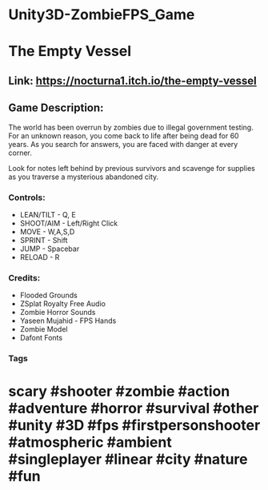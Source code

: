 # Unity3D-ZombieFPS_Game

# The Empty Vessel

## Link: https://nocturna1.itch.io/the-empty-vessel 

## Game Description:

  The world has been overrun by zombies due to illegal government testing. For an unknown reason, you come back to life after being dead for 60 years. As you search for answers, you are faced with danger at every corner.

  Look for notes left behind by previous survivors and scavenge for supplies as you traverse a mysterious abandoned city.

### Controls:

  * LEAN/TILT - Q, E
  * SHOOT/AIM - Left/Right Click
  * MOVE - W,A,S,D
  * SPRINT - Shift
  * JUMP - Spacebar
  * RELOAD - R
  
### Credits:

  * Flooded Grounds
  * ZSplat Royalty Free Audio
  * Zombie Horror Sounds
  * Yaseen Mujahid - FPS Hands
  * Zombie Model
  * Dafont Fonts

### Tags

# scary #shooter #zombie #action #adventure #horror #survival #other #unity #3D #fps #firstpersonshooter #atmospheric #ambient #singleplayer #linear #city #nature #fun
